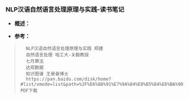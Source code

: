 ### NLP汉语自然语言处理原理与实践-读书笔记
- **概述：**
>
>
>
>
>
>
>
>
>
>
>
>
>
>


- **参考：**
>       NLP汉语自然语言处理原理与实践 郑捷
>       自然语言处理 哈工大-关毅教授
>       七月算法
>       达观数据
>       知识图谱 王昊奋博士
>       https://pan.baidu.com/disk/home?#list/vmode=list&path=%2F%E6%88%91%E7%9A%84%E8%B5%84%E6%BA%90 PDF下载
>
>
>
>
>
>
>
>
>
>
>
>
